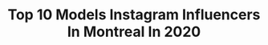 ---
title: Top 10 Models Instagram Influencers In Montreal In 2020
description: >-
  Find top models Instagram influencers in Montreal in 2020. Most popular hashtags: #model #nature #flowers #mtlblog.
platform: Instagram
profiles:
  - username: "lisamaartinez"
    fullname: >-
      Olmands
    location: "Canada"
    followers: 2466
    engagement: 1741
    commentsToLikes: 0.034896
    id: ck5hs2garvvl70i11qt2xmi56
    verified: false
    hashtags: ""
  - username: "milocurls"
    fullname: >-
      Milo | Kid Model | Montreal
    location: "Canada"
    followers: 2360
    engagement: 885
    commentsToLikes: 0.228524
    id: ckaowqtbia1ao0i78z4exwis6
    verified: false
    hashtags: "#smile, #happyquotes, #montrealmoments, #laugh"
  - username: "curtismason"
    fullname: >-
      Curtis Mason
    location: "Canada"
    followers: 6112
    engagement: 1657
    commentsToLikes: 0.033079
    id: ck6ubucspbrhx0j71xehwccu8
    verified: false
    hashtags: ""
  - username: "florencemrtl"
    fullname: >-
      FLORENCE MARTEL
    location: "Canada"
    followers: 6413
    engagement: 1242
    commentsToLikes: 0.272789
    id: ckapbmk5g0gfp0i7814gcjzli
    verified: false
    hashtags: "#spring, #moods, #skincare, #achatlocal"
  - username: "evangeli_anteros"
    fullname: >-
      ☆Evangeli Anteros☆
    location: "Canada"
    followers: 22521
    engagement: 564
    commentsToLikes: 0.040299
    id: ck5q3cwksk99w0i11fukbvaz5
    verified: false
    hashtags: "#sanddunes, #chill, #coconutoil, #butterfly"
  - username: "libartystudios"
    fullname: >-
      Libarty®
    location: "Canada"
    followers: 33191
    engagement: 208
    commentsToLikes: 0.039401
    id: ck15pthubzjl50i19tb6zunu7
    verified: false
    hashtags: "#maleportrait, #montreal, #model, #fujifilmxt3"
  - username: "mtlpancakequeen"
    fullname: >-
      Pancake Queen
    location: "Canada"
    followers: 5625
    engagement: 564
    commentsToLikes: 0.255735
    id: ck5cakztqdlw00i112ptviibo
    verified: false
    hashtags: "#lunchtime, #matchalover, #healthyfood, #mtldesserts"
  - username: "ankh_one"
    fullname: >-
      Ankhone Artiste
    location: "Canada"
    followers: 3430
    engagement: 847
    commentsToLikes: 0.079685
    id: ck14hz77qcvni0i19d6ph63bq
    verified: false
    hashtags: "#mileend, #influencer, #newconcept, #abstractflowers"
  - username: "sam_finn_"
    fullname: >-
      Samuel Finn
    location: "Canada"
    followers: 10003
    engagement: 1202
    commentsToLikes: 0.037257
    id: ck5c3sovzzzb50i11zharuj2z
    verified: false
    hashtags: "#bestcoworkersever, #burpees4ced, #sponsored"
  - username: "mystikopoulos"
    fullname: >-
      Mystikopoulos Photography
    location: "Canada"
    followers: 3508
    engagement: 1270
    commentsToLikes: 0.160845
    id: ck5zpvthitg520i143wv1b8f2
    verified: false
    hashtags: "#museum, #icapture, #killeverygram, #igtravel"
---